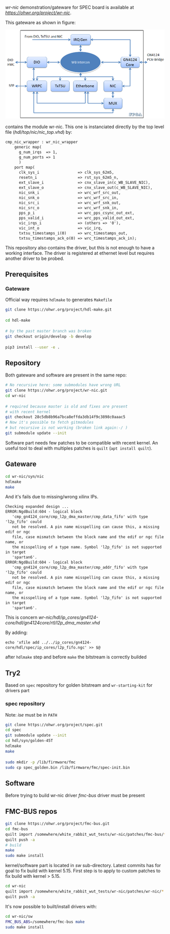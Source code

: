 *wr-nic* demonstration/gateware for SPEC board is available at
*https://ohwr.org/project/wr-nic*.

This gateware as shown in figure:

![wr-nic_gateware](figs/wr_nic_arch_v2.0.png)

contains the module wr-nic. This one is instanciated directly by the top level
file (*hdl/top/nic/nic_top.vhd*) by:

```
cmp_nic_wrapper : wr_nic_wrapper
    generic map(
      g_num_irqs  => 1,
      g_num_ports => 1
      )
    port map(
      clk_sys_i                 => clk_sys_62m5,
      resetn_i                  => rst_sys_62m5_n,
      ext_slave_i               => cnx_slave_in(c_WB_SLAVE_NIC),
      ext_slave_o               => cnx_slave_out(c_WB_SLAVE_NIC),
      nic_snk_i                 => wrc_wrf_src_out,
      nic_snk_o                 => wrc_wrf_src_in,
      nic_src_i                 => wrc_wrf_snk_out,
      nic_src_o                 => wrc_wrf_snk_in,
      pps_p_i                   => wrc_pps_csync_out_ext,
      pps_valid_i               => wrc_pps_valid_out_ext,
      vic_irqs_i                => (others => '0'),
      vic_int_o                 => vic_irq,
      txtsu_timestamps_i(0)     => wrc_timestamps_out,
      txtsu_timestamps_ack_o(0) => wrc_timestamps_ack_in);

```

This repository also contains the driver, but this is not enough to have a working interface.
The driver is registered at ethernet level but requires another driver to be probed.

## Prerequisites

### Gateware
Official way requires `hdlmake` to generates `Makefile`

```bash
git clone https://ohwr.org/project/hdl-make.git

cd hdl-make

# by the past master branch was broken
git checkout origin/develop -b develop

pip3 install --user -e .

```

## Repository

Both gateware and software are present in the same repo:

```bash
# No recursive here: some submodules have wrong URL
git clone https://ohwr.org/project/wr-nic.git
cd wr-nic

# required because master is old and fixes are present
# with recent kernel
git checkout 28c5db8b96a7bca8effda3db14f9c3898c0aaac5
# Now it's possible to fetch gitmodules
# but recursive is not working (broken link again:-/ )
git submodule update --init
```

Software part needs few patches to be compatible with recent kernel.
An useful tool to deal with multiples patches is `quilt` (`apt install quilt`).

## Gateware

```bash
cd wr-nic/syn/nic
hdlmake
make
```

And it's fails due to missing/wrong xilinx IPs.

```
Checking expanded design ...
ERROR:NgdBuild:604 - logical block
   'cmp_gn4124_core/cmp_l2p_dma_master/cmp_data_fifo' with type 'l2p_fifo' could
   not be resolved. A pin name misspelling can cause this, a missing edif or ngc
   file, case mismatch between the block name and the edif or ngc file name, or
   the misspelling of a type name. Symbol 'l2p_fifo' is not supported in target
   'spartan6'.
ERROR:NgdBuild:604 - logical block
   'cmp_gn4124_core/cmp_l2p_dma_master/cmp_addr_fifo' with type 'l2p_fifo' could
   not be resolved. A pin name misspelling can cause this, a missing edif or ngc
   file, case mismatch between the block name and the edif or ngc file name, or
   the misspelling of a type name. Symbol 'l2p_fifo' is not supported in target
   'spartan6'.

```

This is concern
*wr-nic/hdl/ip_cores/gn4124-core/hdl/gn4124core/rtl/l2p_dma_master.vhd*

By adding:
```
echo 'xfile add ../../ip_cores/gn4124-core/hdl/spec/ip_cores/l2p_fifo.ngc' >> $@
```

after `hdlmake` step and before `make` the bitstream is correctly builded

## Try2

Based on `spec` repository for golden bitstream and `wr-starting-kit` for
drivers part

### spec repository

Note: *ise* must be in `PATH`

```bash
git clone https://ohwr.org/project/spec.git
cd spec
git submodule update --init
cd hdl/syn/golden-45T
hdlmake
make

sudo mkdir -p /lib/firmware/fmc
sudo cp spec_golden.bin /lib/firmware/fmc/spec-init.bin
```


## Software

Before trying to build wr-nic driver *fmc-bus* driver must be present

## FMC-BUS repos

```bash
git clone https://ohwr.org/project/fmc-bus.git
cd fmc-bus
quilt import /somewhere/white_rabbit_wut_tests/wr-nic/patches/fmc-bus/*.patch
quilt push -a
# build
make
sudo make install
```

kernel/software part is located in *sw* sub-directory. Latest commits has for
goal to fix build with kernel 5.15. First step is to apply to custom patches to
fix build with kernel > 5.15.

```bash
cd wr-nic
quilt import /somewhere/white_rabbit_wut_tests/wr-nic/patches/wr-nic/*.patch
quilt push -a
```

It's now possible to built/install drivers with:
```bash
cd wr-nic/sw
FMC_BUS_ABS=/somewhere/fmc-bus make
sudo make install
```
